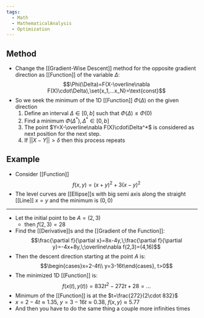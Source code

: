 ```yaml
---
tags:
  - Math
  - MathematicalAnalysis
  - Optimization
---
```

## Method
- Change the [[Gradient-Wise Descent]] method for the opposite gradient direction as [[Function]] of the variable $\Delta$: $$\Phi(\Delta)=F(X-\overline\nabla F(X)\cdot\Delta),\set{x_1,...x_N}=\text{const}$$
- So we seek the minimum of the 1D [[Function]] $\Phi(\Delta)$ on the given direction
	1. Define an interval $\Delta\in[0,b]$ such that $\Phi(\Delta)\leq\Phi(0)$
	2. Find a minimum $\Phi(\Delta^*), \Delta^*\in[0,b]$
	3. The point $Y=X-\overline\nabla F(X)\cdot\Delta^*$ is considered as next position for the next step.
	4. If $||X-Y||>\delta$ then this process repeats
## Example
- Consider [[Function]] $$f(x,y)=(x+y)^2+3(x-y)^2$$
- The level curves are [[Ellipse]]s with big semi axis along the straight [[Line]] $x=y$ and the minimum is $(0,0)$
---
- Let the initial point to be $A=(2,3)$ 
	- then $f(2,3)=28$
- Find the [[Derivative]]s and the [[Gradient of the Function]]: $$\frac{\partial f}{\partial x}=8x-4y,\;\frac{\partial f}{\partial y}=-4x+8y,\;\overline\nabla f(2,3)=(4,16)$$
- Then the descent direction starting at the point $A$ is: $$\begin{cases}x=2-4t\\ y=3-16t\end{cases}, t>0$$
- The minimized 1D [[Function]] is: $$f(x(t),y(t))=832t^2-272t+28=...$$
- Minimum of the [[Function]] is at the $t=\frac{272}{2\cdot 832}$
- $x=2-4t\approx 1.35$, $y=3-16t\approx 0.38$, $f(x,y)\approx 5.77$
- And then you have to do the same thing a couple more infinities times